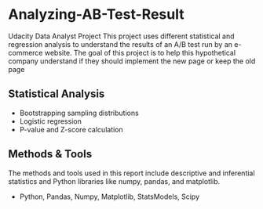 # Analyzing-AB-Test-Result
Udacity Data Analyst Project
This project uses different statistical and regression analysis to understand the results of an A/B test run by an e-commerce website. The goal of this project is to help this hypothetical company understand if they should implement the new page or keep the old page

## Statistical Analysis 
- Bootstrapping sampling distributions
- Logistic regression
- P-value and Z-score calculation

## Methods & Tools
The methods and tools used in this report include descriptive and inferential statistics and Python libraries like numpy, pandas, and matplotlib.
- Python, Pandas, Numpy, Matplotlib, StatsModels, Scipy

